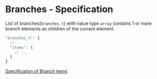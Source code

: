 # Branches - Specification

List of branches(`branches_t`) with value type `array` contains 1 or more branch elements as children of the current element.

```javascript
"branches_t": {
  //...
  "items": {
    // ...
  }
}
```

[Specification of Branch items](types/branches/branch-spec.en.md)
